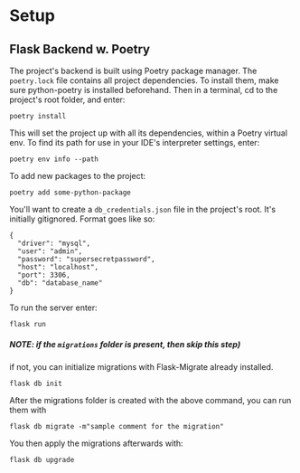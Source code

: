 # Setup

## Flask Backend w. Poetry
The project's backend is built using Poetry package manager. The ```poetry.lock``` file contains all project dependencies.  To install them, make sure python-poetry is installed beforehand. Then in a terminal, cd to the project's root folder, and enter:
```
poetry install
```

This will set the project up with all its dependencies, within a Poetry virtual env. To find its path for use in your IDE's interpreter settings, enter:
```
poetry env info --path
``` 


To add new packages to the project:
```
poetry add some-python-package
```

You'll want to create a ```db_credentials.json``` file in the project's root. It's initially gitignored. Format goes like so:
```
{
  "driver": "mysql",
  "user": "admin",
  "password": "supersecretpassword",
  "host": "localhost",
  "port": 3306,
  "db": "database_name"
}
```

To run the server enter: 
```
flask run
```

##### NOTE: if the ```migrations``` folder is present, then skip this step)
if not, you can initialize migrations with Flask-Migrate already installed. 
```
flask db init
```

After the migrations folder is created with the above command, you can run them with 
```
flask db migrate -m"sample comment for the migration"
```

You then apply the migrations afterwards with:
```
flask db upgrade
```

